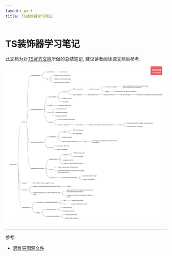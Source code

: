```yaml
---
layout: post
title: TS装饰器学习笔记
---
```


# TS装饰器学习笔记
此文档为对[TS官方文档](https://www.typescriptlang.org/docs/handbook/decorators.html)所做的总结笔记, 
建议读者阅读源文档后参考.

![思维导图](https://raw.githubusercontent.com/jituanlin/public-docs/master/mindmaps/decorator.png)

---
参考:
- [思维导图源文件](https://github.com/jituanlin/public-docs/blob/master/mindmaps/teck.xmind)
